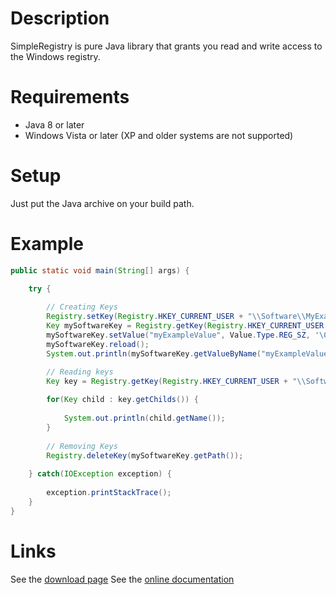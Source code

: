 # Description
SimpleRegistry is pure Java library that grants you read and write access to the Windows registry.

# Requirements
- Java 8 or later
- Windows Vista or later (XP and older systems are not supported)

# Setup
Just put the Java archive on your build path.

# Example
```java
public static void main(String[] args) {

	try {
	
		// Creating Keys
		Registry.setKey(Registry.HKEY_CURRENT_USER + "\\Software\\MyExampleSoftware");
		Key mySoftwareKey = Registry.getKey(Registry.HKEY_CURRENT_USER + "\\Software\\MyExampleSoftware");
		mySoftwareKey.setValue("myExampleValue", Value.Type.REG_SZ, '\0', "Hello World!");
		mySoftwareKey.reload();
		System.out.println(mySoftwareKey.getValueByName("myExampleValue"));

		// Reading keys
		Key key = Registry.getKey(Registry.HKEY_CURRENT_USER + "\\Software");
	
		for(Key child : key.getChilds()) {
	
			System.out.println(child.getName());
		}
	
		// Removing Keys
		Registry.deleteKey(mySoftwareKey.getPath());
	
	} catch(IOException exception) {
	
		exception.printStackTrace();
	}
}
```

# Links
See the [download page]()
See the [online documentation]()
